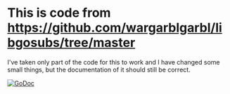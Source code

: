 # This is code from https://github.com/wargarblgarbl/libgosubs/tree/master
I've taken only part of the code for this to work and I have changed some small things, but the documentation of it should still be correct.

[![GoDoc](https://godoc.org/github.com/wargarblgarbl/libgosubs/srt?status.svg)](https://godoc.org/github.com/wargarblgarbl/libgosubs/srt)
